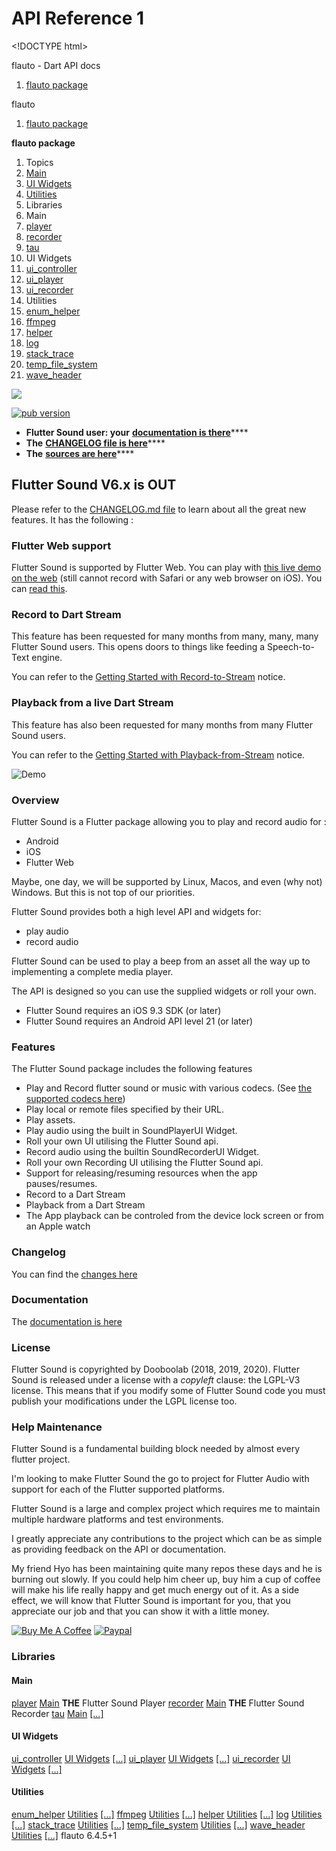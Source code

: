 # API Reference 1

&lt;!DOCTYPE html&gt;

flauto - Dart API docs  

1. [flauto package](https://canardoux.github.io/tau/book/flutter_sound/)

flauto  

1. [flauto package](https://canardoux.github.io/tau/book/flutter_sound/)

**flauto package**

1. Topics
2. [Main](main-topic.md)
3. [UI Widgets](https://github.com/Canardoux/tau/tree/8d2f505b3313518847fea9d2109635e0a071b6f5/doc/flutter-sound/api/topics/UI%20Widgets-topic.html)
4. [Utilities](https://github.com/Canardoux/tau/tree/8d2f505b3313518847fea9d2109635e0a071b6f5/doc/flutter-sound/api/topics/Utilities-topic.html)
5. Libraries
6. Main
7. [player](player-library.md)
8. [recorder](https://github.com/Canardoux/tau/tree/8d2f505b3313518847fea9d2109635e0a071b6f5/doc/flutter-sound/api/recorder/recorder-library.html)
9. [tau](https://github.com/Canardoux/tau/tree/8d2f505b3313518847fea9d2109635e0a071b6f5/doc/flutter-sound/api/tau/tau-library.html)
10. UI Widgets
11. [ui\_controller](https://github.com/Canardoux/tau/tree/8d2f505b3313518847fea9d2109635e0a071b6f5/doc/flutter-sound/api/ui_controller/ui_controller-library.html)
12. [ui\_player](https://github.com/Canardoux/tau/tree/8d2f505b3313518847fea9d2109635e0a071b6f5/doc/flutter-sound/api/ui_player/ui_player-library.html)
13. [ui\_recorder](https://github.com/Canardoux/tau/tree/8d2f505b3313518847fea9d2109635e0a071b6f5/doc/flutter-sound/api/ui_recorder/ui_recorder-library.html)
14. Utilities
15. [enum\_helper](https://github.com/Canardoux/tau/tree/8d2f505b3313518847fea9d2109635e0a071b6f5/doc/flutter-sound/api/enum_helper/enum_helper-library.html)
16. [ffmpeg](https://github.com/Canardoux/tau/tree/8d2f505b3313518847fea9d2109635e0a071b6f5/doc/flutter-sound/api/ffmpeg/ffmpeg-library.html)
17. [helper](https://github.com/Canardoux/tau/tree/8d2f505b3313518847fea9d2109635e0a071b6f5/doc/flutter-sound/api/helper/helper-library.html)
18. [log](https://github.com/Canardoux/tau/tree/8d2f505b3313518847fea9d2109635e0a071b6f5/doc/flutter-sound/api/log/log-library.html)
19. [stack\_trace](https://github.com/Canardoux/tau/tree/8d2f505b3313518847fea9d2109635e0a071b6f5/doc/flutter-sound/api/stack_trace/stack_trace-library.html)
20. [temp\_file\_system](https://github.com/Canardoux/tau/tree/8d2f505b3313518847fea9d2109635e0a071b6f5/doc/flutter-sound/api/temp_file_system/temp_file_system-library.html)
21. [wave\_header](https://github.com/Canardoux/tau/tree/8d2f505b3313518847fea9d2109635e0a071b6f5/doc/flutter-sound/api/wave_header/wave_header-library.html)

![](https://raw.githubusercontent.com/canardoux/tau/master/banner.png)

 [![pub version](https://img.shields.io/pub/v/flauto.svg?style=flat-square)](https://canardoux.github.io/tau/book/flutter_sound)

* **Flutter Sound user: your** [**documentation is there**](https://canardoux.github.io/tau/book)\*\*\*\*
* **The** [**CHANGELOG file is here**](https://canardoux.github.io/tau/book/CHANGELOG.html)\*\*\*\*
* **The** [**sources are here**](https://github.com/canardoux/tau)\*\*\*\*

## Flutter Sound V6.x is OUT <a id="flutter-sound-v6x-is-out"></a>

Please refer to the [CHANGELOG.md file](https://canardoux.github.io/tau/book/CHANGELOG.html) to learn about all the great new features. It has the following :

### Flutter Web support <a id="flutter-web-support"></a>

Flutter Sound is supported by Flutter Web. You can play with [this live demo on the web](https://canardoux.github.io/tau/doc/flutter_sound/web_example) \(still cannot record with Safari or any web browser on iOS\). You can [read this](https://canardoux.github.io/tau/book/tau/codec.html#flutter-sound-on-flutter-web).

### Record to Dart Stream <a id="record-to-dart-stream"></a>

This feature has been requested for many months from many, many, many Flutter Sound users. This opens doors to things like feeding a Speech-to-Text engine.

You can refer to the [Getting Started with Record-to-Stream](https://canardoux.github.io/tau/book/tau/codec.html#recording-pcm-16-to-a-dart-stream) notice.

### Playback from a live Dart Stream <a id="playback-from-a-live-dart-stream"></a>

This feature has also been requested for many months from many Flutter Sound users.

You can refer to the [Getting Started with Playback-from-Stream](https://canardoux.github.io/tau/book/tau/codec.html#playing-pcm-16-from-a-dart-stream) notice.

![Demo](https://user-images.githubusercontent.com/27461460/77531555-77c9ec00-6ed6-11ea-9813-320f943b08cc.gif)

### Overview <a id="overview"></a>

Flutter Sound is a Flutter package allowing you to play and record audio for :

* Android
* iOS
* Flutter Web

Maybe, one day, we will be supported by Linux, Macos, and even \(why not\) Windows. But this is not top of our priorities.

Flutter Sound provides both a high level API and widgets for:

* play audio
* record audio

Flutter Sound can be used to play a beep from an asset all the way up to implementing a complete media player.

The API is designed so you can use the supplied widgets or roll your own.

* Flutter Sound requires an iOS 9.3 SDK \(or later\)
* Flutter Sound requires an Android API level 21 \(or later\)

### Features <a id="features"></a>

The Flutter Sound package includes the following features

* Play and Record flutter sound or music with various codecs. \(See [the supported codecs here](https://canardoux.github.io/tau/book/tau/codec.html#flutter-sound-codecs)\)
* Play local or remote files specified by their URL.
* Play assets.
* Play audio using the built in SoundPlayerUI Widget.
* Roll your own UI utilising the Flutter Sound api.
* Record audio using the builtin SoundRecorderUI Widget.
* Roll your own Recording UI utilising the Flutter Sound api.
* Support for releasing/resuming resources when the app pauses/resumes.
* Record to a Dart Stream
* Playback from a Dart Stream
* The App playback can be controled from the device lock screen or from an Apple watch

### Changelog <a id="changelog"></a>

You can find the [changes here](https://canardoux.github.io/tau/book/CHANGELOG.html)

### Documentation <a id="documentation"></a>

The [documentation is here](https://canardoux.github.io/tau/book/)

### License <a id="license"></a>

Flutter Sound is copyrighted by Dooboolab \(2018, 2019, 2020\). Flutter Sound is released under a license with a _copyleft_ clause: the LGPL-V3 license. This means that if you modify some of Flutter Sound code you must publish your modifications under the LGPL license too.

### Help Maintenance <a id="help-maintenance"></a>

Flutter Sound is a fundamental building block needed by almost every flutter project.

I'm looking to make Flutter Sound the go to project for Flutter Audio with support for each of the Flutter supported platforms.

Flutter Sound is a large and complex project which requires me to maintain multiple hardware platforms and test environments.

I greatly appreciate any contributions to the project which can be as simple as providing feedback on the API or documentation.

My friend Hyo has been maintaining quite many repos these days and he is burning out slowly. If you could help him cheer up, buy him a cup of coffee will make his life really happy and get much energy out of it. As a side effect, we will know that Flutter Sound is important for you, that you appreciate our job and that you can show it with a little money.

[![Buy Me A Coffee](https://www.buymeacoffee.com/assets/img/custom_images/purple_img.png)](https://www.buymeacoffee.com/dooboolab) [![Paypal](https://www.paypalobjects.com/webstatic/mktg/Logo/pp-logo-100px.png)](https://paypal.me/dooboolab)

### Libraries

#### Main

 [player](player-library.md) [Main](main-topic.md) **THE** Flutter Sound Player [recorder](https://github.com/Canardoux/tau/tree/8d2f505b3313518847fea9d2109635e0a071b6f5/doc/flutter-sound/api/recorder/recorder-library.html) [Main](main-topic.md) **THE** Flutter Sound Recorder [tau](https://github.com/Canardoux/tau/tree/8d2f505b3313518847fea9d2109635e0a071b6f5/doc/flutter-sound/api/tau/tau-library.html) [Main](main-topic.md) [\[...\]](https://github.com/Canardoux/tau/tree/8d2f505b3313518847fea9d2109635e0a071b6f5/doc/flutter-sound/api/tau/tau-library.html)

#### UI Widgets

 [ui\_controller](https://github.com/Canardoux/tau/tree/8d2f505b3313518847fea9d2109635e0a071b6f5/doc/flutter-sound/api/ui_controller/ui_controller-library.html) [UI Widgets](https://github.com/Canardoux/tau/tree/8d2f505b3313518847fea9d2109635e0a071b6f5/doc/flutter-sound/api/topics/UI%20Widgets-topic.html) [\[...\]](https://github.com/Canardoux/tau/tree/8d2f505b3313518847fea9d2109635e0a071b6f5/doc/flutter-sound/api/ui_controller/ui_controller-library.html) [ui\_player](https://github.com/Canardoux/tau/tree/8d2f505b3313518847fea9d2109635e0a071b6f5/doc/flutter-sound/api/ui_player/ui_player-library.html) [UI Widgets](https://github.com/Canardoux/tau/tree/8d2f505b3313518847fea9d2109635e0a071b6f5/doc/flutter-sound/api/topics/UI%20Widgets-topic.html) [\[...\]](https://github.com/Canardoux/tau/tree/8d2f505b3313518847fea9d2109635e0a071b6f5/doc/flutter-sound/api/ui_player/ui_player-library.html) [ui\_recorder](https://github.com/Canardoux/tau/tree/8d2f505b3313518847fea9d2109635e0a071b6f5/doc/flutter-sound/api/ui_recorder/ui_recorder-library.html) [UI Widgets](https://github.com/Canardoux/tau/tree/8d2f505b3313518847fea9d2109635e0a071b6f5/doc/flutter-sound/api/topics/UI%20Widgets-topic.html) [\[...\]](https://github.com/Canardoux/tau/tree/8d2f505b3313518847fea9d2109635e0a071b6f5/doc/flutter-sound/api/ui_recorder/ui_recorder-library.html)

#### Utilities

 [enum\_helper](https://github.com/Canardoux/tau/tree/8d2f505b3313518847fea9d2109635e0a071b6f5/doc/flutter-sound/api/enum_helper/enum_helper-library.html) [Utilities](https://github.com/Canardoux/tau/tree/8d2f505b3313518847fea9d2109635e0a071b6f5/doc/flutter-sound/api/topics/Utilities-topic.html) [\[...\]](https://github.com/Canardoux/tau/tree/8d2f505b3313518847fea9d2109635e0a071b6f5/doc/flutter-sound/api/enum_helper/enum_helper-library.html) [ffmpeg](https://github.com/Canardoux/tau/tree/8d2f505b3313518847fea9d2109635e0a071b6f5/doc/flutter-sound/api/ffmpeg/ffmpeg-library.html) [Utilities](https://github.com/Canardoux/tau/tree/8d2f505b3313518847fea9d2109635e0a071b6f5/doc/flutter-sound/api/topics/Utilities-topic.html) [\[...\]](https://github.com/Canardoux/tau/tree/8d2f505b3313518847fea9d2109635e0a071b6f5/doc/flutter-sound/api/ffmpeg/ffmpeg-library.html) [helper](https://github.com/Canardoux/tau/tree/8d2f505b3313518847fea9d2109635e0a071b6f5/doc/flutter-sound/api/helper/helper-library.html) [Utilities](https://github.com/Canardoux/tau/tree/8d2f505b3313518847fea9d2109635e0a071b6f5/doc/flutter-sound/api/topics/Utilities-topic.html) [\[...\]](https://github.com/Canardoux/tau/tree/8d2f505b3313518847fea9d2109635e0a071b6f5/doc/flutter-sound/api/helper/helper-library.html) [log](https://github.com/Canardoux/tau/tree/8d2f505b3313518847fea9d2109635e0a071b6f5/doc/flutter-sound/api/log/log-library.html) [Utilities](https://github.com/Canardoux/tau/tree/8d2f505b3313518847fea9d2109635e0a071b6f5/doc/flutter-sound/api/topics/Utilities-topic.html) [\[...\]](https://github.com/Canardoux/tau/tree/8d2f505b3313518847fea9d2109635e0a071b6f5/doc/flutter-sound/api/log/log-library.html) [stack\_trace](https://github.com/Canardoux/tau/tree/8d2f505b3313518847fea9d2109635e0a071b6f5/doc/flutter-sound/api/stack_trace/stack_trace-library.html) [Utilities](https://github.com/Canardoux/tau/tree/8d2f505b3313518847fea9d2109635e0a071b6f5/doc/flutter-sound/api/topics/Utilities-topic.html) [\[...\]](https://github.com/Canardoux/tau/tree/8d2f505b3313518847fea9d2109635e0a071b6f5/doc/flutter-sound/api/stack_trace/stack_trace-library.html) [temp\_file\_system](https://github.com/Canardoux/tau/tree/8d2f505b3313518847fea9d2109635e0a071b6f5/doc/flutter-sound/api/temp_file_system/temp_file_system-library.html) [Utilities](https://github.com/Canardoux/tau/tree/8d2f505b3313518847fea9d2109635e0a071b6f5/doc/flutter-sound/api/topics/Utilities-topic.html) [\[...\]](https://github.com/Canardoux/tau/tree/8d2f505b3313518847fea9d2109635e0a071b6f5/doc/flutter-sound/api/temp_file_system/temp_file_system-library.html) [wave\_header](https://github.com/Canardoux/tau/tree/8d2f505b3313518847fea9d2109635e0a071b6f5/doc/flutter-sound/api/wave_header/wave_header-library.html) [Utilities](https://github.com/Canardoux/tau/tree/8d2f505b3313518847fea9d2109635e0a071b6f5/doc/flutter-sound/api/topics/Utilities-topic.html) [\[...\]](https://github.com/Canardoux/tau/tree/8d2f505b3313518847fea9d2109635e0a071b6f5/doc/flutter-sound/api/wave_header/wave_header-library.html) flauto 6.4.5+1

